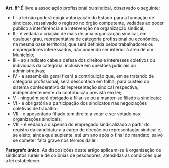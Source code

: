 **Art. 8º** É livre a associação profissional ou sindical, observado o seguinte:
* I -  a lei não poderá exigir autorização do Estado para a fundação de sindicato, ressalvado o registro no órgão competente, vedadas ao poder público a interferência e a intervenção na organização sindical;
* II -  é vedada a criação de mais de uma organização sindical, em qualquer grau, representativa de categoria profissional ou econômica, na mesma base territorial, que será definida pelos trabalhadores ou empregadores interessados, não podendo ser inferior à área de um Município;
* III -  ao sindicato cabe a defesa dos direitos e interesses coletivos ou individuais da categoria, inclusive em questões judiciais ou administrativas;
* IV -  a assembléia geral fixará a contribuição que, em se tratando de categoria profissional, será descontada em folha, para custeio do sistema confederativo da representação sindical respectiva, independentemente da contribuição prevista em lei;
* V -  ninguém será obrigado a filiar-se ou a manter-se filiado a sindicato;
* VI -  é obrigatória a participação dos sindicatos nas negociações coletivas de trabalho;
* VII -  o aposentado filiado tem direito a votar e ser votado nas organizações sindicais;
* VIII -  é vedada a dispensa do empregado sindicalizado a partir do registro da candidatura a cargo de direção ou representação sindical e, se eleito, ainda que suplente, até um ano após o final do mandato, salvo se cometer falta grave nos termos da lei.

**Parágrafo único**. As disposições deste artigo aplicam-se à organização de sindicatos rurais e de colônias de pescadores, atendidas as condições que a lei estabelecer.
